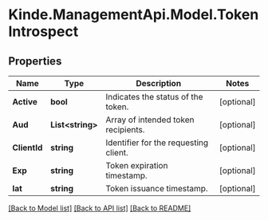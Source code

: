 # Kinde.ManagementApi.Model.TokenIntrospect

## Properties

Name | Type | Description | Notes
------------ | ------------- | ------------- | -------------
**Active** | **bool** | Indicates the status of the token. | [optional] 
**Aud** | **List&lt;string&gt;** | Array of intended token recipients. | [optional] 
**ClientId** | **string** | Identifier for the requesting client. | [optional] 
**Exp** | **string** | Token expiration timestamp. | [optional] 
**Iat** | **string** | Token issuance timestamp. | [optional] 

[[Back to Model list]](../README.md#documentation-for-models) [[Back to API list]](../README.md#documentation-for-api-endpoints) [[Back to README]](../README.md)


